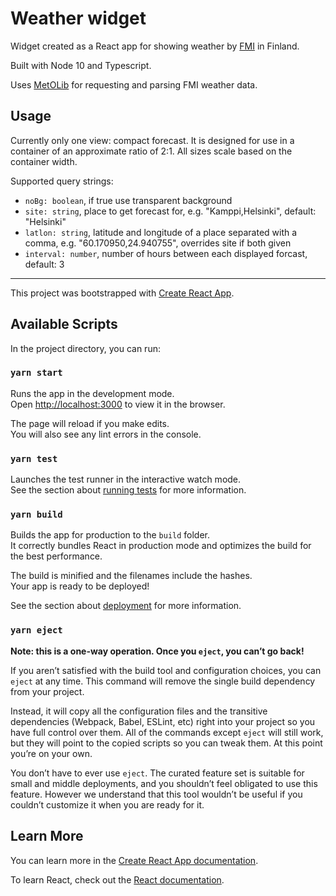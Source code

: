 # Weather widget

Widget created as a React app for showing weather by [FMI](https://ilmatieteenlaitos.fi/) in Finland.

Built with Node 10 and Typescript.

Uses [MetOLib](https://github.com/fmidev/metolib) for requesting and parsing FMI weather data.

## Usage

Currently only one view: compact forecast. It is designed for use in a container of an approximate ratio of 2:1. All sizes scale based on the container width.

Supported query strings:

- `noBg: boolean`, if true use transparent background
- `site: string`, place to get forecast for, e.g. "Kamppi,Helsinki", default: "Helsinki"
- `latlon: string`, latitude and longitude of a place separated with a comma, e.g. "60.170950,24.940755", overrides site if both given
- `interval: number`, number of hours between each displayed forcast, default: 3

---

This project was bootstrapped with [Create React App](https://github.com/facebook/create-react-app).

## Available Scripts

In the project directory, you can run:

### `yarn start`

Runs the app in the development mode.<br>
Open [http://localhost:3000](http://localhost:3000) to view it in the browser.

The page will reload if you make edits.<br>
You will also see any lint errors in the console.

### `yarn test`

Launches the test runner in the interactive watch mode.<br>
See the section about [running tests](https://facebook.github.io/create-react-app/docs/running-tests) for more information.

### `yarn build`

Builds the app for production to the `build` folder.<br>
It correctly bundles React in production mode and optimizes the build for the best performance.

The build is minified and the filenames include the hashes.<br>
Your app is ready to be deployed!

See the section about [deployment](https://facebook.github.io/create-react-app/docs/deployment) for more information.

### `yarn eject`

**Note: this is a one-way operation. Once you `eject`, you can’t go back!**

If you aren’t satisfied with the build tool and configuration choices, you can `eject` at any time. This command will remove the single build dependency from your project.

Instead, it will copy all the configuration files and the transitive dependencies (Webpack, Babel, ESLint, etc) right into your project so you have full control over them. All of the commands except `eject` will still work, but they will point to the copied scripts so you can tweak them. At this point you’re on your own.

You don’t have to ever use `eject`. The curated feature set is suitable for small and middle deployments, and you shouldn’t feel obligated to use this feature. However we understand that this tool wouldn’t be useful if you couldn’t customize it when you are ready for it.

## Learn More

You can learn more in the [Create React App documentation](https://facebook.github.io/create-react-app/docs/getting-started).

To learn React, check out the [React documentation](https://reactjs.org/).
